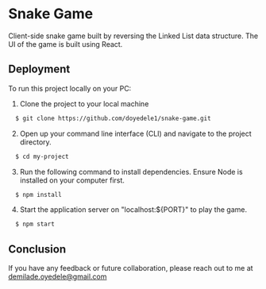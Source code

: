 # Snake Game

Client-side snake game built by reversing the Linked List data structure. The UI of the game is built using React.


## Deployment

To run this project locally on your PC:

1. Clone the project to your local machine 
```bash
  $ git clone https://github.com/doyedele1/snake-game.git
```

2. Open up your command line interface (CLI) and navigate to the project directory.
```bash
  $ cd my-project
```
    

3. Run the following command to install dependencies. Ensure Node is installed on your computer first.
```bash
  $ npm install
```

4. Start the application server on "localhost:${PORT}" to play the game.
```bash
  $ npm start
```

  
## Conclusion

If you have any feedback or future collaboration, please reach out to me at demilade.oyedele@gmail.com

  

